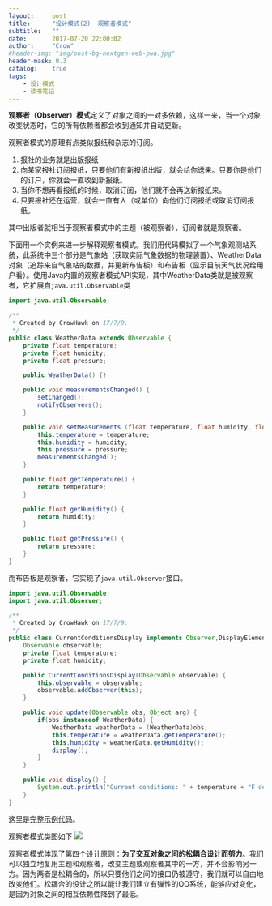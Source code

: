 ```yaml
---
layout:     post
title:      "设计模式(2)——观察者模式"
subtitle:   ""
date:       2017-07-20 22:00:02
author:     "Crow"
#header-img: "img/post-bg-nextgen-web-pwa.jpg"
header-mask: 0.3
catalog:    true
tags:
    - 设计模式
    - 读书笔记
---
```


**观察者（Observer）模式**定义了对象之间的一对多依赖，这样一来，当一个对象改变状态时，它的所有依赖者都会收到通知并自动更新。

观察者模式的原理有点类似报纸和杂志的订阅。
1. 报社的业务就是出版报纸
2. 向某家报社订阅报纸，只要他们有新报纸出版，就会给你送来。只要你是他们的订户，你就会一直收到新报纸。
3. 当你不想再看报纸的时候，取消订阅，他们就不会再送新报纸来。
4. 只要报社还在运营，就会一直有人（或单位）向他们订阅报纸或取消订阅报纸。

其中出版者就相当于观察者模式中的主题（被观察者），订阅者就是观察者。

下面用一个实例来进一步解释观察者模式。我们用代码模拟了一个气象观测站系统，此系统中三个部分是气象站（获取实际气象数据的物理装置）、WeatherData对象（追踪来自气象站的数据，并更新布告板）和布告板（显示目前天气状况给用户看）。使用Java内置的观察者模式API实现，其中WeatherData类就是被观察者，它扩展自`java.util.Observable`类
```java
import java.util.Observable;

/**
 * Created by CrowHawk on 17/7/9.
 */
public class WeatherData extends Observable {
    private float temperature;
    private float humidity;
    private float pressure;

    public WeatherData() {}

    public void measurementsChanged() {
        setChanged();
        notifyObservers();
    }

    public void setMeasurements (float temperature, float humidity, float pressure) {
        this.temperature = temperature;
        this.humidity = humidity;
        this.pressure = pressure;
        measurementsChanged();
    }

    public float getTemperature() {
        return temperature;
    }

    public float getHumidity() {
        return humidity;
    }

    public float getPressure() {
        return pressure;
    }
}
```
而布告板是观察者，它实现了`java.util.Observer`接口。
```java
import java.util.Observable;
import java.util.Observer;

/**
 * Created by CrowHawk on 17/7/9.
 */
public class CurrentConditionsDisplay implements Observer,DisplayElement{
    Observable observable;
    private float temperature;
    private float humidity;

    public CurrentConditionsDisplay(Observable observable) {
        this.observable = observable;
        observable.addObserver(this);
    }

    public void update(Observable obs, Object arg) {
        if(obs instanceof WeatherData) {
            WeatherData weatherData = (WeatherData)obs;
            this.temperature = weatherData.getTemperature();
            this.humidity = weatherData.getHumidity();
            display();
        }
    }

    public void display() {
        System.out.println("Current conditions: " + temperature + "F degrees and " + humidity + "% humidity");
    }
}
```
这里是[完整示例代码](https://github.com/CrowHawk/DesignPattern-Learning/tree/master/Observer/src)。

观察者模式类图如下
![](http://pic.yupoo.com/crowhawk/GBC7Jr9z/13c6IN.jpg)

观察者模式体现了第四个设计原则：**为了交互对象之间的松耦合设计而努力**。我们可以独立地复用主题和观察者，改变主题或观察者其中的一方，并不会影响另一方。因为两者是松耦合的，所以只要他们之间的接口仍被遵守，我们就可以自由地改变他们。松耦合的设计之所以能让我们建立有弹性的OO系统，能够应对变化，是因为对象之间的相互依赖性降到了最低。
